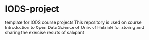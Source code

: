 # IODS-project
template for IODS course projects
This repository is used on course Introduction to Open Data Science of Univ. of Helsinki 
for storing and sharing the exercise results of salopant
